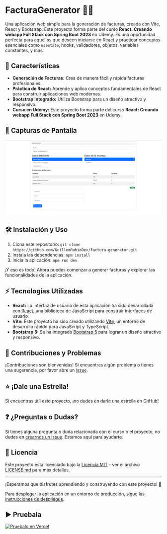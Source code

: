 # FacturaGenerator 🧾💼

Una aplicación web simple para la generación de facturas, creada con Vite, React y Bootstrap. Este proyecto forma parte del curso **React: Creando webapp Full Stack con Spring Boot 2023** en Udemy. Es una oportunidad perfecta para aquellos que deseen iniciarse en React y practicar conceptos esenciales como `useState`, hooks, validadores, objetos, variables constantes, y más.

## 🚀 Características

- **Generación de Facturas:** Crea de manera fácil y rápida facturas profesionales.
- **Práctica de React:** Aprende y aplica conceptos fundamentales de React para construir aplicaciones web modernas.
- **Bootstrap Integrado:** Utiliza Bootstrap para un diseño atractivo y responsivo.
- **Curso en Udemy:** Este proyecto forma parte del curso **React: Creando webapp Full Stack con Spring Boot 2023** en Udemy.

## 📸 Capturas de Pantalla

![Captura de Pantalla 1](/src/assets/captura1.png)

## 🛠️ Instalación y Uso

1. Clona este repositorio: `git clone https://github.com/GuillemRubioDev/factura-generator.git`
2. Instala las dependencias: `npm install`
3. Inicia la aplicación: `npm run dev`

¡Y eso es todo! Ahora puedes comenzar a generar facturas y explorar las funcionalidades de la aplicación.

## ⚡️ Tecnologías Utilizadas

- **React:** La interfaz de usuario de esta aplicación ha sido desarrollada con [React](https://reactjs.org/), una biblioteca de JavaScript para construir interfaces de usuario.
- **Vite:** Este proyecto ha sido creado utilizando [Vite](https://vitejs.dev/), un entorno de desarrollo rápido para JavaScript y TypeScript.
- **Bootstrap 5:** Se ha integrado [Bootstrap 5](https://getbootstrap.com/) para lograr un diseño atractivo y responsivo.

## 🤝 Contribuciones y Problemas

¡Contribuciones son bienvenidas! Si encuentras algún problema o tienes una sugerencia, por favor abre un [issue](https://github.com/GuillemRubioDev/factura-generator/issues).

## ⭐ ¡Dale una Estrella!

Si encuentras útil este proyecto, ¡no dudes en darle una estrella en GitHub!

## ❓ ¿Preguntas o Dudas?

Si tienes alguna pregunta o duda relacionada con el curso o el proyecto, no dudes en [crearnos un issue](https://github.com/GuillemRubioDev/factura-generator/issues). Estamos aquí para ayudarte.

## 📜 Licencia

Este proyecto está licenciado bajo la [Licencia MIT](LICENSE.md) - ver el archivo [LICENSE.md](LICENSE.md) para más detalles.

---

¡Esperamos que disfrutes aprendiendo y construyendo con este proyecto! 🚀

Para desplegar la aplicación en un entorno de producción, sigue las [instrucciones de despliegue](#).

## ▶️ Pruebala

[![Pruebalo en Vercel](https://vercel.com/button)](https://invoice-app-seven-liard.vercel.app/)

<!-- ## 🚀 Instrucciones de Despliegue

Aquí encontrarás las instrucciones para desplegar la aplicación en Vercel.

1. Clona este repositorio: `git clone https://github.com/GuillemRubioDev/factura-generator.git`
2. Instala las dependencias: `npm install`
3. Configura las variables de entorno si es necesario.
4. Despliega la aplicación en Vercel: [![Deploy to Vercel](https://vercel.com/button)](https://vercel.com/import/project?template=https://github.com/GuillemRubioDev/factura-generator) -->

